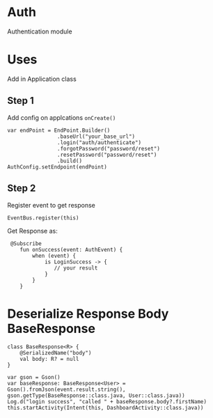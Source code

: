 # Auth
Authentication module

# Uses
Add in Application class

## Step 1
Add config on applcations ```onCreate()```
``` 
var endPoint = EndPoint.Builder()
                .baseUrl("your_base_url")
                .login("auth/authenticate")
                .forgotPassword("password/reset")
                .resetPassword("password/reset")
                .build()
AuthConfig.setEndpoint(endPoint)
```
## Step 2
Register event to get response
```
EventBus.register(this)
```
Get Response as:
```
 @Subscribe
    fun onSuccess(event: AuthEvent) {
        when (event) {
            is LoginSuccess -> {
               // your result
            }
        }
    }
```

# Deserialize Response Body BaseResponse<T> 
```
class BaseResponse<R> {
    @SerializedName("body")
    val body: R? = null
}
```

```
var gson = Gson()
var baseResponse: BaseResponse<User> = Gson().fromJson(event.result.string(), gson.getType(BaseResponse::class.java, User::class.java))
Log.d("login success", "called " + baseResponse.body?.firstName)
this.startActivity(Intent(this, DashboardActivity::class.java))
```
